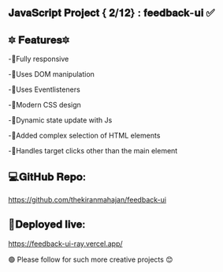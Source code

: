 ## 𝐉𝐚𝐯𝐚𝐒𝐜𝐫𝐢𝐩𝐭 𝐏𝐫𝐨𝐣𝐞𝐜𝐭 { 𝟐/𝟏𝟐} : 𝐟𝐞𝐞𝐝𝐛𝐚𝐜𝐤-𝐮𝐢 ✅

## 🔯 𝐅𝐞𝐚𝐭𝐮𝐫𝐞𝐬🔯

-📍Fully responsive

-📍Uses DOM manipulation

-📍Uses Eventlisteners

-📍Modern CSS design

-📍Dynamic state update with Js

-📍Added complex selection of HTML elements

-📍Handles target clicks other than the main element

## 💻𝐆𝐢𝐭𝐇𝐮𝐛 𝐑𝐞𝐩𝐨:

https://github.com/thekiranmahajan/feedback-ui

## 🔴𝐃𝐞𝐩𝐥𝐨𝐲𝐞𝐝 𝐥𝐢𝐯𝐞:

https://feedback-ui-ray.vercel.app/

🟢 Please follow for such more creative projects 😊
